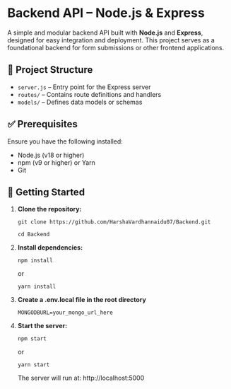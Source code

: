 # Backend API – Node.js & Express

A simple and modular backend API built with **Node.js** and **Express**, designed for easy integration and deployment. This project serves as a foundational backend for form submissions or other frontend applications.

## 📂 Project Structure

- `server.js` – Entry point for the Express server
- `routes/` – Contains route definitions and handlers
- `models/` – Defines data models or schemas

## ✅ Prerequisites

Ensure you have the following installed:

- Node.js (v18 or higher)
- npm (v9 or higher) or Yarn
- Git

## 🚀 Getting Started

1. **Clone the repository:**

   `git clone https://github.com/HarshaVardhannaidu07/Backend.git`

   `cd Backend`

2. **Install dependencies:**

   `npm install`

   or

   `yarn install`

3. **Create a .env.local file in the root directory**
   
   `MONGODBURL=your_mongo_url_here`

   
4. **Start the server:**

   `npm start`

   or

   `yarn start`

   The server will run at: http://localhost:5000
